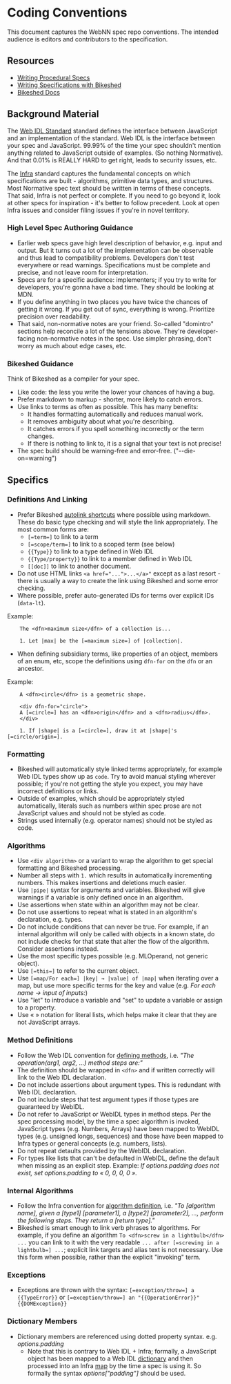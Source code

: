 # Coding Conventions

This document captures the WebNN spec repo conventions. The intended audience is editors and contributors to the specification.

## Resources

* [Writing Procedural Specs](https://garykac.github.io/procspec/)
* [Writing Specifications with Bikeshed](https://dlaliberte.github.io/bikeshed-intro/)
* [Bikeshed Docs](https://speced.github.io/bikeshed/)

## Background Material

The [Web IDL Standard](https://webidl.spec.whatwg.org/) standard defines the interface between JavaScript and an implementation of the standard. Web IDL is the interface between your spec and JavaScript. 99.99% of the time your spec shouldn't mention anything related to JavaScript outside of examples. (So nothing Normative). And that 0.01% is REALLY HARD to get right, leads to security issues, etc.

The [Infra](https://infra.spec.whatwg.org/) standard captures the fundamental concepts on which specifications are built - algorithms, primitive data types, and structures. Most Normative spec text should be written in terms of these concepts. That said, Infra is not perfect or complete. If you need to go beyond it, look at other specs for inspiration - it's better to follow precedent. Look at open Infra issues and consider filing issues if you're in novel territory.


### High Level Spec Authoring Guidance

* Earlier web specs gave high level description of behavior, e.g. input and output. But it turns out a lot of the implementation can be observable and thus lead to compatibility problems. Developers don't test everywhere or read warnings. Specifications must be complete and precise, and not leave room for interpretation.
* Specs are for a specific audience: implementers; if you try to write for developers, you're gonna have a bad time. They should be looking at MDN.
* If you define anything in two places you have twice the chances of getting it wrong. If you get out of sync, everything is wrong. Prioritize precision over readability.
* That said, non-normative notes are your friend. So-called "domintro" sections help reconcile a lot of the tensions above. They're developer-facing non-normative notes in the spec. Use simpler phrasing, don't worry as much about edge cases, etc.


### Bikeshed Guidance

Think of Bikeshed as a compiler for your spec.

* Like code: the less you write the lower your chances of having a bug.
* Prefer markdown to markup - shorter, more likely to catch errors.
* Use links to terms as often as possible. This has many benefits:
    * It handles formatting automatically and reduces manual work.
    * It removes ambiguity about what you're describing.
    * It catches errors if you spell something incorrectly or the term changes.
    * If there is nothing to link to, it is a signal that your text is not precise!
* The spec build should be warning-free and error-free. ("--die-on=warning")


## Specifics

### Definitions And Linking

* Prefer Bikeshed [autolink shortcuts](https://speced.github.io/bikeshed/#autolink-shortcuts) where possible using markdown. These do basic type checking and will style the link appropriately. The most common forms are:
    * `[=term=]` to link to a term
    * `[=scope/term=]` to link to a scoped term (see below)
    * `{{Type}}` to link to a type defined in Web IDL
    * `{{Type/property}}` to link to a member defined in Web IDL
    * `[[doc]]` to link to another document.
* Do not use HTML links `<a href="...">...</a>"` except as a last resort - there is usually a way to create the link using Bikeshed and some error checking.
* Where possible, prefer auto-generated IDs for terms over explicit IDs (`data-lt`).

Example:
```
    The <dfn>maximum size</dfn> of a collection is...

    1. Let |max| be the [=maximum size=] of |collection|.
```

* When defining subsidiary terms, like properties of an object, members of an enum, etc, scope the definitions using `dfn-for` on the `dfn` or an ancestor.

Example:
```
    A <dfn>circle</dfn> is a geometric shape.

    <div dfn-for="circle">
    A [=circle=] has an <dfn>origin</dfn> and a <dfn>radius</dfn>.
    </div>

    1. If |shape| is a [=circle=], draw it at |shape|'s [=circle/origin=].
```


### Formatting

* Bikeshed will automatically style linked terms appropriately, for example Web IDL types show up as `code`. Try to avoid manual styling wherever possible; if you're not getting the style you expect, you may have incorrect definitions or links.
* Outside of examples, which should be appropriately styled automatically, literals such as numbers within spec prose are not JavaScript values and should not be styled as code.
* Strings used internally (e.g. operator names) should not be styled as code.


### Algorithms

* Use `<div algorithm>` or a variant to wrap the algorithm to get special formatting and Bikeshed processing.
* Number all steps with `1.` which results in automatically incrementing numbers. This makes insertions and deletions much easier.
* Use `|pipe|` syntax for arguments and variables. Bikeshed will give warnings if a variable is only defined once in an algorithm.
* Use assertions when state within an algorithm may not be clear.
* Do not use assertions to repeat what is stated in an algorithm's declaration, e.g. types.
* Do not include conditions that can never be true. For example, if an internal algorithm will only be called with objects in a known state, do not include checks for that state that alter the flow of the algorithm. Consider assertions instead.
* Use the most specific types possible (e.g. MLOperand, not generic object).
* Use `[=this=]` to refer to the current object.
* Use `[=map/For each=] |key| → |value| of |map|` when iterating over a map, but use more specific terms for the key and value (e.g. _For each name → input of inputs:_)
* Use "let" to introduce a variable and "set" to update a variable or assign to a property.
* Use « » notation for literal lists, which helps make it clear that they are not JavaScript arrays.


### Method Definitions

* Follow the Web IDL convention for [defining methods](https://webidl.spec.whatwg.org/#method-steps), i.e. _"The operation(arg1, arg2, ...) method steps are:"_
* The definition should be wrapped in `<dfn>` and if written correctly will link to the Web IDL declaration.
* Do not include assertions about argument types. This is redundant with Web IDL declaration.
* Do not include steps that test argument types if those types are guaranteed by WebIDL.
* Do not refer to JavaScript or WebIDL types in method steps. Per the spec processing model, by the time a spec algorithm is invoked, JavaScript types (e.g. Numbers, Arrays) have been mapped to WebIDL types (e.g. unsigned longs, sequences) and those have been mapped to Infra types or general concepts (e.g. numbers, lists).
* Do not repeat detaults provided by the WebIDL declaration.
* For types like lists that can't be defaulted in WebIDL, define the default when missing as an explicit step. Example: _If options.padding does not exist, set options.padding to « 0, 0, 0, 0 »._


### Internal Algorithms

* Follow the Infra convention for [algorithm definition](https://infra.spec.whatwg.org/#algorithm-declaration), i.e. _"To [algorithm name], given a [type1] [parameter1], a [type2] [parameter2], …, perform the following steps. They return a [return type]."_
* Bikeshed is smart enough to link verb phrases to algorithms. For example, if you define an algorithm `To <dfn>screw in a lightbulb</dfn> ...` you can link to it with the very readable `... after [=screwing in a lightbulb=] ...`; explicit link targets and alias text is not necessary. Use this form when possible, rather than the explicit "invoking" term.


### Exceptions

* Exceptions are thrown with the syntax: `[=exception/throw=] a {{TypeError}}` or `[=exception/throw=] an "{{OperationError}}" {{DOMException}}`


### Dictionary Members

* Dictionary members are referenced using dotted property syntax. e.g. _options.padding_
   * Note that this is contrary to Web IDL + Infra; formally, a JavaScript object has been mapped to a Web IDL [dictionary](https://webidl.spec.whatwg.org/#idl-dictionaries) and then processed into an Infra [map](ordered) by the time a spec is using it. So formally the syntax _options["padding"]_ should be used.


